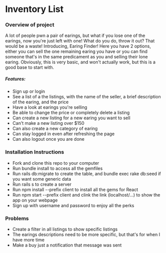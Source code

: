 # Inventory List

### Overview of project
A lot of people pwn a pair of earings, but what if you lose one of the earings, now you're just left with one! What do you do, throw it out? That would be a waste! Introducing, Earing Finder! Here you have 2 options, either you can sell the one remaining earing you have or you can find someone that's in the same predicament as you and selling their lone earing. Obviously, this is very basic, and won't actually work, but this is a good base to start with.

##### Features:
   * Sign up or login
   * See a list of a the listings, with the name of the seller, a brief description of the earing, and the price
   * Have a look at earings you're selling
   * Be able to change the price or completely delete a listing
   * Can create a new listing for a new earing you want to sell
   * Can't make a new listing over $150
   * Can also create a new category of earing
   * Can stay logged in even after refreshing the page
   * Can also logout once you are done

### Installation Instructions
* Fork and clone this repo to your computer
* Run bundle install to access all the gemfiles
* Run rails db:migrate to create the table, and bundle exec rake db:seed if you want some generic data
* Run rails s to create a server
* Run npm install --prefix client to install all the gems for React
* Run npm start --prefix client and clink the link (localhost/...) to show the app on your webpage
* Sign up with username and password to enjoy all the perks

### Problems
* Create a filter in all listings to show specific listings
* The earings descriptions need to be more specific, but that's for when I have more time
* Make a buy just a notification that message was sent